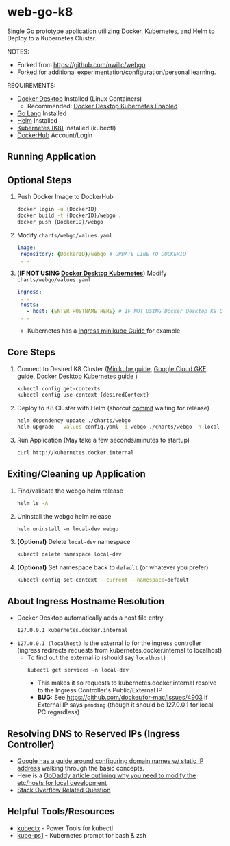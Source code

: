 # web-go-k8

Single Go prototype application utilizing Docker, Kubernetes, and Helm to Deploy to a Kubernetes Cluster.


NOTES:
- Forked from https://github.com/nwillc/webgo
- Forked for additional experimentation/configuration/personal learning.

 REQUIREMENTS:
 - [Docker Desktop](https://www.docker.com/products/docker-desktop) Installed (Linux Containers)
   - Recommended: [Docker Desktop Kubernetes Enabled](https://docs.docker.com/desktop/kubernetes/#enable-kubernetes)
 - [Go Lang](https://golang.org/doc/install) Installed
 - [Helm](https://helm.sh/docs/intro/install/) Installed
 - [Kubernetes (K8)](https://kubernetes.io/releases/download/) Installed (kubectl)
 - [DockerHub](https://hub.docker.com/****) Account/Login

## Running Application

## Optional Steps
1. Push Docker Image to DockerHub
   ```bash 
   docker login -u {DockerID}
   docker build -t {DockerID}/webgo .
   docker push {DockerID}/webgo
   ```
2. Modify `charts/webgo/values.yaml`
   ```yaml
   image:
    repository: {DockerID}/webgo # UPDATE LINE TO DOCKERID
    ...
   ```
3. (**IF NOT USING [Docker Desktop Kubernetes](https://docs.docker.com/desktop/kubernetes/#enable-kubernetes)**) Modify `charts/webgo/values.yaml` 
   ```yaml
   ingress:
    ...
    hosts:
      - host: {ENTER HOSTNAME HERE} # IF NOT USING Docker Desktop K8 Cluster
    ...
   ```
   - Kubernetes has a [Ingress minikube Guide ](https://kubernetes.io/docs/tasks/access-application-cluster/ingress-minikube/#create-an-ingress-resource) for example

## Core Steps
1. Connect to Desired K8 Cluster ([Minikube guide](https://minikube.sigs.k8s.io/docs/start/), [Google Cloud GKE guide](https://cloud.google.com/kubernetes-engine/docs/how-to/cluster-access-for-kubectl), [Docker Desktop Kubernetes guide](https://docs.docker.com/desktop/kubernetes/#enable-kubernetes) )
   ```bash
   kubectl config get-contexts
   kubectl config use-context {desiredContext}
   ```
2. Deploy to K8 Cluster with Helm (shorcut [commit](https://github.com/helm/helm/commit/d6eab468762e4020b49d1852de5b2df53f194eb5#diff-8f7c1d7e2cfeb70c465f36198e54a053fb517420d8647ffaf72a15e5525eb596) waiting for release)
   ```bash
   helm dependency update ./charts/webgo
   helm upgrade --values config.yaml -i webgo ./charts/webgo -n local-dev --create-namespace
   ```
3. Run Application (May take a few seconds/minutes to startup)
   ```bash
   curl http://kubernetes.docker.internal
   ```

## Exiting/Cleaning up Application
1. Find/validate the webgo helm release
   ```bash
   helm ls -A
   ```
2. Uninstall the webgo helm release
   ```
   helm uninstall -n local-dev webgo
   ```
3. **(Optional)** Delete `local-dev` namespace
   ```bash
   kubectl delete namespace local-dev
   ```
4. **(Optional)** Set namespace back to `default` (or whatever you prefer)
   ```bash
   kubectl config set-context --current --namespace=default
   ```

## About Ingress Hostname Resolution
- Docker Desktop automatically adds a host file entry 
  ```
  127.0.0.1 kubernetes.docker.internal
  ```
- `127.0.0.1 (localhost)` is the external ip for the ingress controller (ingress redirects requests from kubernetes.docker.internal to localhost)
  - To find out the external ip (should say `localhost`)
    ```
    kubectl get services -n local-dev
    ```
    - This makes it so requests to kubernetes.docker.internal resolve to the Ingress Controller's Public/External IP
    - **BUG:** See https://github.com/docker/for-mac/issues/4903 if External IP says `pending` (though it should be 127.0.0.1 for local PC regardless)

## Resolving DNS to Reserved IPs (Ingress Controller)
  - [Google has a guide around configuring domain names w/ static IP address](https://cloud.google.com/kubernetes-engine/docs/tutorials/configuring-domain-name-static-ip) walking through the basic concepts.
  - Here is a [GoDaddy article outlining why you need to modify the etc/hosts for local development](https://www.godaddy.com/help/preview-your-website-using-hosts-files-3354)
  - [Stack Overflow Related Question](https://stackoverflow.com/questions/55087898/kube-ingress-with-hostname-how-to-know-ip-to-forward-domain-name)

  ## Helpful Tools/Resources
  - [kubectx](https://github.com/ahmetb/kubectx) - Power Tools for kubectl
  - [kube-ps1](https://github.com/jonmosco/kube-ps1) - Kubernetes prompt for bash & zsh